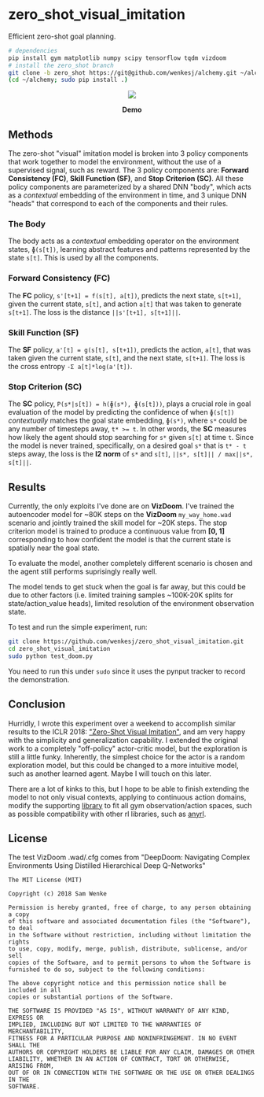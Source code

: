 # zero_shot_visual_imitation

Efficient zero-shot goal planning.

```sh
# dependencies
pip install gym matplotlib numpy scipy tensorflow tqdm vizdoom
# install the zero_shot branch
git clone -b zero_shot https://git@github.com/wenkesj/alchemy.git ~/alchemy
(cd ~/alchemy; sudo pip install .)
```

<div align="center">
  <img src="/test_doom.gif"/>
  <p align="center">
    <strong>Demo</strong>
  </p>
</div>

## Methods

The zero-shot "visual" imitation model is broken into 3 policy components that work together to model
the environment, without the use of a supervised signal, such as reward. The 3 policy components are:
**Forward Consistency (FC)**, **Skill Function (SF)**, and **Stop Criterion (SC)**. All these policy
components are parameterized by a shared DNN "body", which acts as a _contextual_ embedding of
the environment in time, and 3 unique DNN "heads" that correspond to each of the components and their
rules.

### The Body

The body acts as a _contextual_ embedding operator on the environment states, `ɸ(s[t])`, learning
abstract features and patterns represented by the state `s[t]`. This is used by all the components.

### Forward Consistency (FC)

The **FC** policy, `s'[t+1] = f(s[t], a[t])`, predicts the next state, `s[t+1]`, given the current
state, `s[t]`, and action `a[t]` that was taken to generate `s[t+1]`. The loss is the distance
`||s'[t+1], s[t+1]||`.

### Skill Function (SF)

The **SF** policy, `a'[t] = g(s[t], s[t+1])`, predicts the action, `a[t]`, that was taken given
the current state, `s[t]`, and the next state, `s[t+1]`. The loss is the cross entropy
`-Σ a[t]*log(a'[t])`.

### Stop Criterion (SC)

The **SC** policy, `P(s*|s[t]) = h(ɸ(s*), ɸ(s[t]))`, plays a crucial role in goal evaluation of
the model by predicting the confidence of when `ɸ(s[t])` _contextually_ matches the goal state embedding,
`ɸ(s*)`, where `s*` could be any number of timesteps away, `t* >= t`. In other words, the **SC**
measures how likely the agent should stop searching for `s*` given `s[t]` at time `t`. Since the
model is never trained, specifically, on a desired goal `s*` that is `t* - t` steps away, the loss
is the **l2 norm** of `s*` and `s[t]`, `||s*, s[t]|| / max||s*, s[t]||`.

## Results

Currently, the only exploits I've done are on **VizDoom**. I've trained the autoencoder model for
~80K steps on the **VizDoom** `my_way_home.wad` scenario and jointly trained the skill model for
~20K steps. The stop criterion model is trained to produce a continuous value from **[0, 1]**
corresponding to how confident the model is that the current state is spatially near the goal state.

To evaluate the model, another completely different scenario is chosen and the agent still performs
suprisingly really well.

The model tends to get stuck when the goal is far away, but this could be due to other factors
(i.e. limited training samples ~100K-20K splits for state/action_value heads), limited resolution
of the environment observation state.

To test and run the simple experiment, run:

```sh
git clone https://github.com/wenkesj/zero_shot_visual_imitation.git
cd zero_shot_visual_imitation
sudo python test_doom.py
```

You need to run this under `sudo` since it uses the pynput tracker to record the demonstration.

## Conclusion

Hurridly, I wrote this experiment over a weekend to accomplish similar results to the ICLR 2018:
["Zero-Shot Visual Imitation"](https://openreview.net/pdf?id=BkisuzWRW), and am very happy with the
simplicity and generalization capability. I extended the original work to a completely
"off-policy" actor-critic model, but the exploration is still a little funky. Inherently, the
simplest choice for the actor is a random exploration model, but this could be changed to a more
intuitive model, such as another learned agent. Maybe I will touch on this later.

There are a lot of kinks to this, but I hope to be able to finish extending the model to not only
visual contexts, applying to continuous action domains, modify the supporting
[library](https://github.com/wenkesj/alchemy) to fit all gym observation/action spaces, such as
possible compatibility with other rl libraries, such as [anyrl](https://github.com/unixpickle/anyrl-py).

## License

The test VizDoom .wad/.cfg comes from "DeepDoom: Navigating Complex Environments Using Distilled Hierarchical Deep Q-Networks"

```
The MIT License (MIT)

Copyright (c) 2018 Sam Wenke

Permission is hereby granted, free of charge, to any person obtaining a copy
of this software and associated documentation files (the "Software"), to deal
in the Software without restriction, including without limitation the rights
to use, copy, modify, merge, publish, distribute, sublicense, and/or sell
copies of the Software, and to permit persons to whom the Software is
furnished to do so, subject to the following conditions:

The above copyright notice and this permission notice shall be included in all
copies or substantial portions of the Software.

THE SOFTWARE IS PROVIDED "AS IS", WITHOUT WARRANTY OF ANY KIND, EXPRESS OR
IMPLIED, INCLUDING BUT NOT LIMITED TO THE WARRANTIES OF MERCHANTABILITY,
FITNESS FOR A PARTICULAR PURPOSE AND NONINFRINGEMENT. IN NO EVENT SHALL THE
AUTHORS OR COPYRIGHT HOLDERS BE LIABLE FOR ANY CLAIM, DAMAGES OR OTHER
LIABILITY, WHETHER IN AN ACTION OF CONTRACT, TORT OR OTHERWISE, ARISING FROM,
OUT OF OR IN CONNECTION WITH THE SOFTWARE OR THE USE OR OTHER DEALINGS IN THE
SOFTWARE.
```
